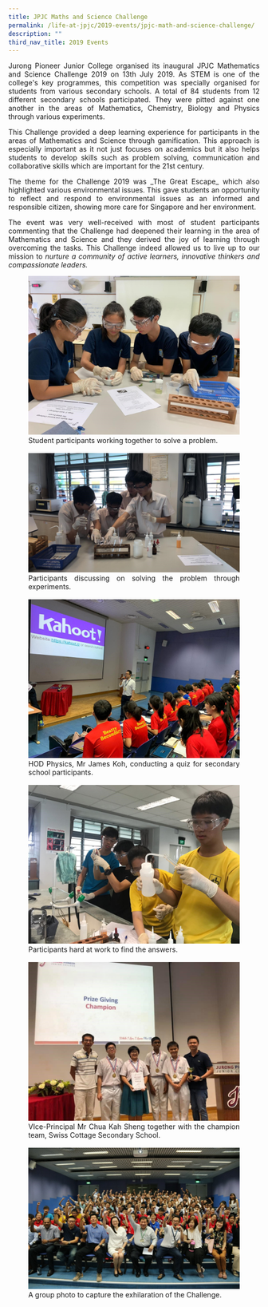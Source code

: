 ```yaml
---
title: JPJC Maths and Science Challenge
permalink: /life-at-jpjc/2019-events/jpjc-math-and-science-challenge/
description: ""
third_nav_title: 2019 Events
---
```

<div align=justify>
<p>
Jurong Pioneer Junior College organised its inaugural JPJC Mathematics and Science Challenge 2019 on 13th July 2019. As STEM is one of the college's key programmes, this competition was specially organised for students from various secondary schools. A total of 84 students from 12 different secondary schools participated. They were pitted against one another in the areas of Mathematics, Chemistry, Biology and Physics through various experiments.</p>

<p>
This Challenge provided a deep learning experience for participants in the areas of Mathematics and Science through gamification. This approach is especially important as it not just focuses on academics but it also helps students to develop skills such as problem solving, communication and collaborative skills which are important for the 21st century.</p>

<p>
The theme for the Challenge 2019 was _The Great Escape_ which also highlighted various environmental issues. This gave students an opportunity to reflect and respond to environmental issues as an informed and responsible citizen, showing more care for Singapore and her environment.</p>

<p>
The event was very well-received with most of student participants commenting that the Challenge had deepened their learning in the area of Mathematics and Science and they derived the joy of learning through overcoming the tasks. This Challenge indeed allowed us to live up to our mission to <i>nurture a community of active learners, innovative thinkers and compassionate leaders.</i>

<figure>
<img src="/images/mnsc1.jpg">
<figcaption>Student participants working together to solve a problem.</figcaption><br>

<img src="/images/mnsc2.jpg">
<figcaption>Participants discussing on solving the problem through experiments.</figcaption><br>

<img src="/images/mnsc3.jpg">
<figcaption>HOD Physics, Mr James Koh, conducting a quiz for secondary school participants.</figcaption><br>

<img src="/images/mnsc4.jpg">
<figcaption>Participants hard at work to find the answers.</figcaption><br>

<img src="/images/mnsc5.jpg">
<figcaption>VIce-Principal Mr Chua Kah Sheng together with the champion team, Swiss Cottage Secondary School.</figcaption><br>

<img src="/images/mnsc6.jpg">
<figcaption>A group photo to capture the exhilaration of the Challenge.</figcaption>
</figure>